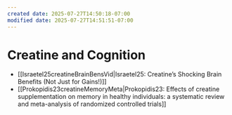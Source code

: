 ```yaml
---
created date: 2025-07-27T14:50:18-07:00
modified date: 2025-07-27T14:51:51-07:00
---
```

# Creatine and Cognition
- [[Israetel25creatineBrainBensVid|Israetel25: Creatine’s Shocking Brain Benefits (Not Just for Gains!)]] 
- [[Prokopidis23creatineMemoryMeta|Prokopidis23: Effects of creatine supplementation on memory in healthy individuals: a systematic review and meta-analysis of randomized controlled trials]] 
